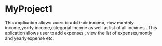 # MyProject1
This application allows users to add their income, view monthly income,yearly income,categorial income as well as list of all incomes .
This aplication allows user to add expenses , view the list of expenses,montly and yearly expense etc.
